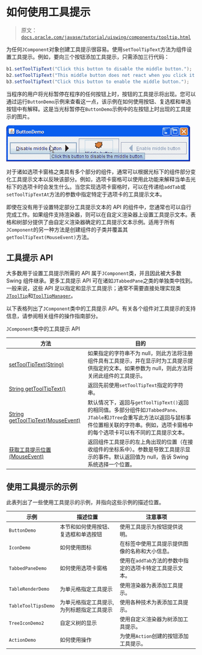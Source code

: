 # 如何使用工具提示

> 原文：[`docs.oracle.com/javase/tutorial/uiswing/components/tooltip.html`](https://docs.oracle.com/javase/tutorial/uiswing/components/tooltip.html)

为任何`JComponent`对象创建工具提示很容易。使用`setToolTipText`方法为组件设置工具提示。例如，要向三个按钮添加工具提示，只需添加三行代码：

```java
b1.setToolTipText("Click this button to disable the middle button.");
b2.setToolTipText("This middle button does not react when you click it.");
b3.setToolTipText("Click this button to enable the middle button.");

```

当程序的用户将光标暂停在程序的任何按钮上时，按钮的工具提示将出现。您可以通过运行`ButtonDemo`示例来查看这一点，该示例在如何使用按钮、复选框和单选按钮中有解释。这是当光标暂停在`ButtonDemo`示例中的左按钮上时出现的工具提示的图片。

![ButtonDemo 显示工具提示。](img/4854949b22d62641a604a55954910d16.png)

对于诸如选项卡窗格之类具有多个部分的组件，通常可以根据光标下的组件部分变化工具提示文本以反映该部分。例如，选项卡窗格可以使用此功能来解释当单击光标下的选项卡时会发生什么。当您实现选项卡窗格时，可以在传递给`addTab`或`setToolTipTextAt`方法的参数中指定特定于选项卡的工具提示文本。

即使在没有用于设置特定部分工具提示文本的 API 的组件中，您通常也可以自行完成工作。如果组件支持渲染器，则可以在自定义渲染器上设置工具提示文本。表格和树部分提供了由自定义渲染器确定的工具提示文本示例。适用于所有`JComponent`的另一种方法是创建组件的子类并覆盖其`getToolTipText(MouseEvent)`方法。

## 工具提示 API

大多数用于设置工具提示所需的 API 属于`JComponent`类，并且因此被大多数 Swing 组件继承。更多工具提示 API 可在诸如`JTabbedPane`之类的单独类中找到。一般来说，这些 API 足以指定和显示工具提示；通常不需要直接处理实现类[`JToolTip`](https://docs.oracle.com/javase/8/docs/api/javax/swing/JToolTip.html)和[`ToolTipManager`](https://docs.oracle.com/javase/8/docs/api/javax/swing/ToolTipManager.html)。

以下表格列出了`JComponent`类中的工具提示 API。有关各个组件对工具提示的支持信息，请参阅相关组件的操作指南部分。

`JComponent`类中的工具提示 API

| 方法 | 目的 |
| --- | --- |
| [setToolTipText(String)](https://docs.oracle.com/javase/8/docs/api/javax/swing/JComponent.html#setToolTipText-java.lang.String-) | 如果指定的字符串不为 null，则此方法将注册组件具有工具提示，并在显示时为工具提示提供指定的文本。如果参数为 null，则此方法将关闭此组件的工具提示。 |
| [String getToolTipText()](https://docs.oracle.com/javase/8/docs/api/javax/swing/JComponent.html#getToolTipText--) | 返回先前使用`setToolTipText`指定的字符串。 |
| [String getToolTipText(MouseEvent)](https://docs.oracle.com/javase/8/docs/api/javax/swing/JComponent.html#getToolTipText-java.awt.event.MouseEvent-) | 默认情况下，返回与`getToolTipText()`返回的相同值。多部分组件如`JTabbedPane`、`JTable`和`JTree`会重写此方法以返回与鼠标事件位置相关联的字符串。例如，选项卡窗格中的每个选项卡可以有不同的工具提示文本。 |
| [获取工具提示位置(MouseEvent)](https://docs.oracle.com/javase/8/docs/api/javax/swing/JComponent.html#getToolTipLocation-java.awt.event.MouseEvent-) | 返回组件工具提示的左上角出现的位置（在接收组件的坐标系中）。参数是导致工具提示显示的事件。默认返回值为 null，告诉 Swing 系统选择一个位置。 |

## 使用工具提示的示例

此表列出了一些使用工具提示的示例，并指向这些示例的描述位置。

| 示例 | 描述位置 | 注意事项 |
| --- | --- | --- |
| `ButtonDemo` | 本节和如何使用按钮、复选框和单选按钮 | 使用工具提示为按钮提供说明。 |
| `IconDemo` | 如何使用图标 | 在标签中使用工具提示提供图像的名称和大小信息。 |
| `TabbedPaneDemo` | 如何使用选项卡窗格 | 使用在`addTab`方法的参数中指定的选项卡特定工具提示文本。 |
| `TableRenderDemo` | 为单元格指定工具提示 | 使用渲染器为表添加工具提示。 |
| `TableToolTipsDemo` | 为单元格指定工具提示, 为列标题指定工具提示 | 使用各种技术为表添加工具提示。 |
| `TreeIconDemo2` | 自定义树的显示 | 使用自定义渲染器为树添加工具提示。 |
| `ActionDemo` | 如何使用操作 | 为使用`Action`创建的按钮添加工具提示。 |
